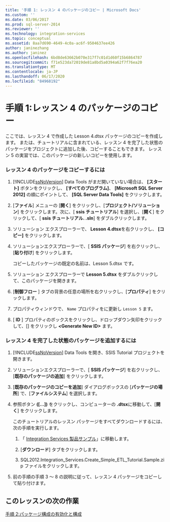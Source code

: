 ```yaml
---
title: '手順 1: レッスン 4 のパッケージのコピー | Microsoft Docs'
ms.custom: ''
ms.date: 03/06/2017
ms.prod: sql-server-2014
ms.reviewer: ''
ms.technology: integration-services
ms.topic: conceptual
ms.assetid: 8aa7d690-4649-4c0a-ac6f-9504637ee426
author: janinezhang
ms.author: janinez
ms.openlocfilehash: 6bd8de63662b070e317f7c01d1d60f15b6864787
ms.sourcegitcommit: f71e523da72019de81a8bd5a0394a62f7f76ea20
ms.translationtype: MT
ms.contentlocale: ja-JP
ms.lasthandoff: 06/17/2020
ms.locfileid: "84968192"
---
```

# <a name="step-1-copying-the-lesson-4-package"></a>手順 1:レッスン 4 のパッケージのコピー
  ここでは、レッスン 4 で作成した Lesson 4.dtsx パッケージのコピーを作成します。 または、チュートリアルに含まれている、レッスン 4 を完了した状態のパッケージをプロジェクトに追加した後、コピーすることもできます。 レッスン 5 の実習では、このパッケージの新しいコピーを使用します。  
  
### <a name="to-copy-the-lesson-4-package"></a>レッスン 4 のパッケージをコピーするには  
  
1.  [!INCLUDE[ssNoVersion](../includes/ssnoversion-md.md)] Data Tools がまだ開いていない場合は、 **[スタート]** ボタンをクリックし、 **[すべてのプログラム]**、 **[Microsoft SQL Server 2012]** の順にポイントして、 **[SQL Server Data Tools]** をクリックします。  
  
2.  [**ファイル**] メニューの [**開く**] をクリックし、[**プロジェクト/ソリューション**] をクリックします。次に、[ **ssis チュートリアル**] を選択し、[**開く**] をクリックして、[ **ssis チュートリアル. .sln**] をダブルクリックします。  
  
3.  ソリューション エクスプローラーで、 **Lesson 4.dtsx**を右クリックし、 **[コピー]** をクリックします。  
  
4.  ソリューションエクスプローラーで、[ **SSIS パッケージ**] を右クリックし、[**貼り付け**] をクリックします。  
  
     コピーしたパッケージの既定の名前は、Lesson 5.dtsx です。  
  
5.  ソリューション エクスプローラーで **Lesson 5.dtsx** をダブルクリックして、このパッケージを開きます。  
  
6.  [**制御フロー** ] タブの背景の任意の場所を右クリックし、[**プロパティ**] をクリックします。  
  
7.  プロパティウィンドウで、 `Name` プロパティをに更新し `Lesson 5` ます。  
  
8.  [ **ID** ] プロパティのボックスをクリックし、ドロップダウン矢印をクリックして、[] をクリックし **\<Generate New ID>** ます。  
  
### <a name="to-add-the-completed-lesson-4-package"></a>レッスン 4 を完了した状態のパッケージを追加するには  
  
1.  [!INCLUDE[ssNoVersion](../includes/ssnoversion-md.md)] Data Tools を開き、SSIS Tutorial プロジェクトを開きます。  
  
2.  ソリューションエクスプローラーで、[ **SSIS パッケージ**] を右クリックし、[**既存のパッケージの追加**] をクリックします。  
  
3.  [**既存のパッケージのコピーを追加**] ダイアログボックスの [**パッケージの場所**] で、[**ファイルシステム**] を選択します。  
  
4.  参照ボタン **([...])** をクリックし、コンピューターの **.dtsx**に移動して、[**開く**] をクリックします。  
  
     このチュートリアルのレッスン パッケージをすべてダウンロードするには、次の手順を実行します。  
  
    1.  「 [Integration Services 製品サンプル](https://go.microsoft.com/fwlink/?LinkId=275027)」に移動します。  
  
    2.  [**ダウンロード**] タブをクリックします。  
  
    3.  SQL2012.Integration_Services.Create_Simple_ETL_Tutorial.Sample.zip ファイルをクリックします。  
  
5.  前の手順の手順 3 ～ 8 の説明に従って、レッスン 4 パッケージをコピーして貼り付けます。  
  
## <a name="next-task-in-lesson"></a>このレッスンの次の作業  
 [手順 2:パッケージ構成の有効化と構成](lesson-5-2-enabling-and-configuring-package-configurations.md)  
  
  
